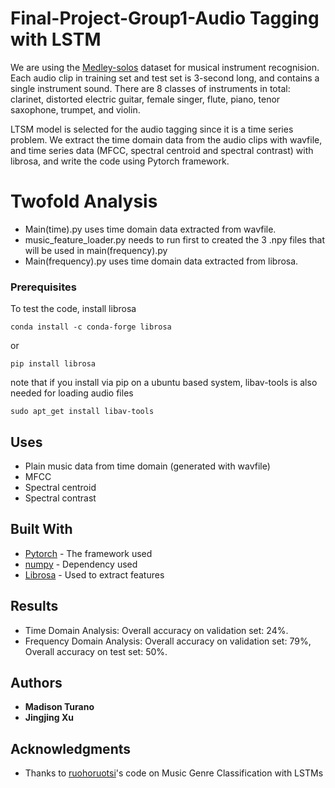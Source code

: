 # Final-Project-Group1-Audio Tagging with LSTM

We are using the [Medley-solos](https://zenodo.org/record/2582103#.XMOHKi2ZNE5) dataset for musical instrument recognision. Each audio clip in training set and test set is 3-second long, and contains a single instrument sound. There are 8 classes of instruments in total: clarinet, distorted electric guitar, female singer, flute, piano, tenor saxophone, trumpet, and violin.

LTSM model is selected for the audio tagging since it is a time series problem. We extract the time domain data from the audio clips with wavfile, and time series data (MFCC, spectral centroid and spectral contrast) with librosa, and write the code using Pytorch framework.

# Twofold Analysis

* Main(time).py uses time domain data extracted from wavfile.
* music_feature_loader.py needs to run first to created the 3 .npy files that will be used in main(frequency).py
* Main(frequency).py uses time domain data extracted from librosa.

### Prerequisites

To test the code, install librosa
```
conda install -c conda-forge librosa
```
or
```
pip install librosa
```
note that if you install via pip on a ubuntu based system, libav-tools is also needed for loading audio files
```
sudo apt_get install libav-tools
```
## Uses
* Plain music data from time domain (generated with wavfile)
* MFCC
* Spectral centroid
* Spectral contrast

## Built With

* [Pytorch](https://pytorch.org) - The framework used
* [numpy](https://maven.apache.org/) - Dependency used
* [Librosa](https://www.numpy.org) - Used to extract features

## Results
* Time Domain Analysis: Overall accuracy on validation set: 24%.
* Frequency Domain Analysis: Overall accuracy on validation set: 79%, Overall accuracy on test set: 50%.


## Authors

* **Madison Turano** 
* **Jingjing Xu**


## Acknowledgments

* Thanks to [ruohoruotsi](https://github.com/ruohoruotsi/LSTM-Music-Genre-Classification)'s code on Music Genre Classification with LSTMs
